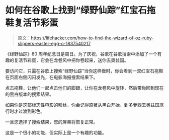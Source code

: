 # 如何在谷歌上找到“绿野仙踪”红宝石拖鞋复活节彩蛋

> 原文：<https://lifehacker.com/how-to-find-the-wizard-of-oz-ruby-slippers-easter-egg-o-1837540217>

《绿野仙踪》80 周年纪念日是周日。为了庆祝，谷歌在谷歌搜索中添加了一个有趣的复活节彩蛋，它会在龙卷风中把你卷起来，送你去奥兹国。



要访问它，只需在谷歌上搜索“绿野仙踪”当你这样做时，你会看到一双红宝石拖鞋在页面右侧闪闪发光，在电影海报搜索结果下。

点击拖鞋，让他们一起点击他们的脚跟，让你在龙卷风中旋转，然后带你回到现在的黑白版本的搜索结果。

如果你是这部标志性电影的粉丝，你会记得原著从黑白开始，到多萝西去奥兹国旅行时才过渡到彩色。

一旦您选择了搜索结果，您的屏幕将恢复正常。

这是一个很小的功能，但实际上是一个有趣的功能。
